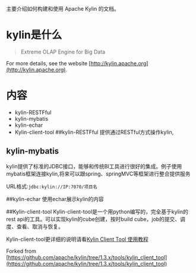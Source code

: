 主要介绍如何构建和使用 Apache Kylin 的文档。
# kylin是什么

> Extreme OLAP Engine for Big Data

For more details, see the website [http://kylin.apache.org](http://kylin.apache.org).

# 内容

* kylin-RESTFful	
* kylin-mybatis
* kylin-echar
* Kylin-client-tool
##kylin-RESTFful
 提供通过RESTful方式操作kylin,

## kylin-mybatis
kylin提供了标准的JDBC接口，能够和传统BI工具进行很好的集成。例子使用mybatis框架连接kylin,将来可以跟spring、springMVC等框架进行整合提供服务

URL格式:`jdbc:kylin://IP:7070/项目名`

##kylin-echar
使用echar展示kylin的内容

##Kylin-client-tool
Kylin-client-tool是一个用python编写的，完全基于kylin的rest api的工具。可以实现kylin的cube创建，按时build cube，job的提交、调度、查看、取消与恢复。

Kylin-client-tool更详细的说明请看[Kylin Client Tool 使用教程](http://kylin.apache.org/cn/docs/tutorial/kylin_client_tool.html)

Forked from [https://github.com/apache/kylin/tree/1.3.x/tools/kylin_client_tool](https://github.com/apache/kylin/tree/1.3.x/tools/kylin_client_tool)
